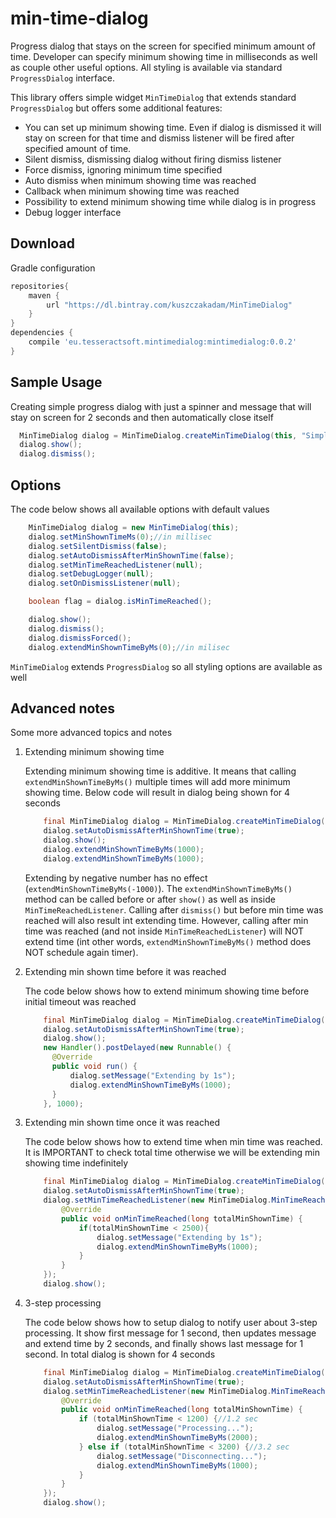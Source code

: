 # min-time-dialog
Progress dialog that stays on the screen for specified minimum amount of time.
Developer can specify minimum showing time in milliseconds as well as couple other useful options.
All styling is available via standard `ProgressDialog` interface.

This library offers simple widget `MinTimeDialog` that extends standard `ProgressDialog` but offers some additional features:
* You can set up minimum showing time. Even if dialog is dismissed it will stay on screen for that time and dismiss
listener will be fired after specified amount of time.
* Silent dismiss, dismissing dialog without firing dismiss listener
* Force dismiss, ignoring minimum time specified
* Auto dismiss when minimum showing time was reached
* Callback when minimum showing time was reached
* Possibility to extend minimum showing time while dialog is in progress
* Debug logger interface

Download
---------
Gradle configuration
```groovy
repositories{
    maven {
        url "https://dl.bintray.com/kuszczakadam/MinTimeDialog"
    }
}
dependencies {
    compile 'eu.tesseractsoft.mintimedialog:mintimedialog:0.0.2'
}
```
Sample Usage
---------

Creating simple progress dialog with just a spinner and message that will stay on screen for 2 seconds
and then automatically close itself
```java
  MinTimeDialog dialog = MinTimeDialog.createMinTimeDialog(this, "Simple processing", 2000);
  dialog.show();
  dialog.dismiss();
```

Options
---------
The code below shows all available options with default values
```java
    MinTimeDialog dialog = new MinTimeDialog(this);
    dialog.setMinShownTimeMs(0);//in millisec
    dialog.setSilentDismiss(false);
    dialog.setAutoDismissAfterMinShownTime(false);
    dialog.setMinTimeReachedListener(null);
    dialog.setDebugLogger(null);
    dialog.setOnDismissListener(null);

    boolean flag = dialog.isMinTimeReached();

    dialog.show();
    dialog.dismiss();
    dialog.dismissForced();
    dialog.extendMinShownTimeByMs(0);//in milisec
```

`MinTimeDialog` extends `ProgressDialog` so all styling options are available as well

Advanced notes
---------

Some more advanced topics and notes

1. Extending minimum showing time

    Extending minimum showing time is additive. It means that calling `extendMinShownTimeByMs()` multiple times
    will add more minimum showing time. Below code will result in dialog being shown for 4 seconds
    ```java
        final MinTimeDialog dialog = MinTimeDialog.createMinTimeDialog(this, "Initial 2s...", 2000);
        dialog.setAutoDismissAfterMinShownTime(true);
        dialog.show();
        dialog.extendMinShownTimeByMs(1000);
        dialog.extendMinShownTimeByMs(1000);
    ```
    Extending by negative number has no effect (`extendMinShownTimeByMs(-1000)`).
    The `extendMinShownTimeByMs()` method can be called before or after `show()` as well as inside
    `MinTimeReachedListener`. Calling after `dismiss()` but before min time was reached will also result
    int extending time. However, calling after min time was reached (and not inside `MinTimeReachedListener`)
    will NOT extend time (int other words, `extendMinShownTimeByMs()` method does NOT schedule again timer).

2. Extending min shown time before it was reached

    The code below shows how to extend minimum showing time before initial timeout was reached
    ```java
        final MinTimeDialog dialog = MinTimeDialog.createMinTimeDialog(this, "Initial 2s...", 2000);
        dialog.setAutoDismissAfterMinShownTime(true);
        dialog.show();
        new Handler().postDelayed(new Runnable() {
          @Override
          public void run() {
              dialog.setMessage("Extending by 1s");
              dialog.extendMinShownTimeByMs(1000);
          }
        }, 1000);
    ```
3. Extending min shown time once it was reached

    The code below shows how to extend time when min time was reached.
    It is IMPORTANT to check total time otherwise we will be extending min showing time indefinitely
    ```java
        final MinTimeDialog dialog = MinTimeDialog.createMinTimeDialog(this, "Initial 2s...", 2000);
        dialog.setAutoDismissAfterMinShownTime(true);
        dialog.setMinTimeReachedListener(new MinTimeDialog.MinTimeReachedListener() {
            @Override
            public void onMinTimeReached(long totalMinShownTime) {
                if(totalMinShownTime < 2500){
                    dialog.setMessage("Extending by 1s");
                    dialog.extendMinShownTimeByMs(1000);
                }
            }
        });
        dialog.show();
    ```
4. 3-step processing

    The code below shows how to setup dialog to notify user about 3-step processing.
    It show first message for 1 second, then updates message and extend time by 2 seconds, and
    finally shows last message for 1 second. In total dialog is shown for 4 seconds
    ```java
        final MinTimeDialog dialog = MinTimeDialog.createMinTimeDialog(this, "Connecting...", 1000);
        dialog.setAutoDismissAfterMinShownTime(true);
        dialog.setMinTimeReachedListener(new MinTimeDialog.MinTimeReachedListener() {
            @Override
            public void onMinTimeReached(long totalMinShownTime) {
                if (totalMinShownTime < 1200) {//1.2 sec
                    dialog.setMessage("Processing...");
                    dialog.extendMinShownTimeByMs(2000);
                } else if (totalMinShownTime < 3200) {//3.2 sec
                    dialog.setMessage("Disconnecting...");
                    dialog.extendMinShownTimeByMs(1000);
                }
            }
        });
        dialog.show();
    ```

